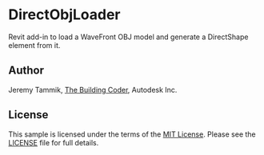 DirectObjLoader
===============

Revit add-in to load a WaveFront OBJ model and generate a DirectShape element from it.


Author
------

Jeremy Tammik, [The Building Coder](http://thebuildingcoder.typepad.com), Autodesk Inc.

License
-------

This sample is licensed under the terms of the [MIT License](http://opensource.org/licenses/MIT). Please see the [LICENSE](LICENSE) file for full details.
